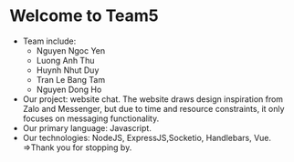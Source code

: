 # Welcome to Team5
+ Team include:
  - Nguyen Ngoc Yen
  - Luong Anh Thu 
  - Huynh Nhut Duy
  - Tran Le Bang Tam
  - Nguyen Dong Ho
+ Our project: website chat. The website draws design inspiration from Zalo and Messenger, but due to time and resource constraints, it only focuses on messaging functionality.
+ Our primary language: Javascript.
+ Our technologies:  NodeJS, ExpressJS,Socketio, Handlebars, Vue.
=>Thank you for stopping by.
